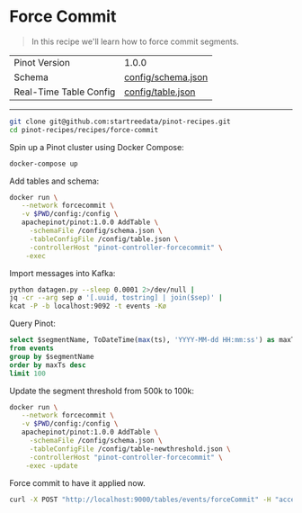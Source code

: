 # Force Commit

> In this recipe we'll learn how to force commit segments.

<table>
  <tr>
    <td>Pinot Version</td>
    <td>1.0.0</td>
  </tr>
  <tr>
    <td>Schema</td>
    <td><a href="config/schema.json">config/schema.json</a></td>
  </tr>
    <tr>
    <td>Real-Time Table Config</td>
    <td><a href="config/table.json">config/table.json</a></td>
  </tr>
</table>

<!-- This is the code for the following recipe: https://dev.startree.ai/docs/pinot/recipes/upserts-full -->

***

```bash
git clone git@github.com:startreedata/pinot-recipes.git
cd pinot-recipes/recipes/force-commit
```

Spin up a Pinot cluster using Docker Compose:

```bash
docker-compose up
```

Add tables and schema:

```bash
docker run \
   --network forcecommit \
   -v $PWD/config:/config \
   apachepinot/pinot:1.0.0 AddTable \
     -schemaFile /config/schema.json \
     -tableConfigFile /config/table.json \
     -controllerHost "pinot-controller-forcecommit" \
    -exec
```

Import messages into Kafka:

```bash
python datagen.py --sleep 0.0001 2>/dev/null |
jq -cr --arg sep ø '[.uuid, tostring] | join($sep)' |
kcat -P -b localhost:9092 -t events -Kø
```

Query Pinot:

```sql
select $segmentName, ToDateTime(max(ts), 'YYYY-MM-dd HH:mm:ss') as maxTs, count(*)
from events
group by $segmentName
order by maxTs desc
limit 100
```

Update the segment threshold from 500k to 100k:

```bash
docker run \
   --network forcecommit \
   -v $PWD/config:/config \
   apachepinot/pinot:1.0.0 AddTable \
     -schemaFile /config/schema.json \
     -tableConfigFile /config/table-newthreshold.json \
     -controllerHost "pinot-controller-forcecommit" \
    -exec -update
```

Force commit to have it applied now.

```bash
curl -X POST "http://localhost:9000/tables/events/forceCommit" -H "accept: application/json"
```